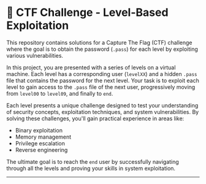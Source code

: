 # 🔐 **CTF Challenge - Level-Based Exploitation**

This repository contains solutions for a Capture The Flag (CTF) challenge where the goal is to obtain the password (`.pass`) for each level by exploiting various vulnerabilities.

In this project, you are presented with a series of levels on a virtual machine. Each level has a corresponding user (`levelXX`) and a hidden `.pass` file that contains the password for the next level. Your task is to exploit each level to gain access to the `.pass` file of the next user, progressively moving from `level00` to `level09`, and finally to `end`.

Each level presents a unique challenge designed to test your understanding of security concepts, exploitation techniques, and system vulnerabilities. By solving these challenges, you'll gain practical experience in areas like:

- Binary exploitation
- Memory management
- Privilege escalation
- Reverse engineering

The ultimate goal is to reach the `end` user by successfully navigating through all the levels and proving your skills in system exploitation.

---
